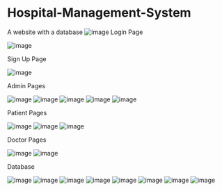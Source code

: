 # Hospital-Management-System
A website with a database
![image](https://user-images.githubusercontent.com/98702795/153051684-d1f23a08-12d6-4146-8726-fdc225b7f853.png)
Login Page

![image](https://user-images.githubusercontent.com/98702795/153051797-bf92678f-3db5-4b80-b22f-53d2b815e678.png)

Sign Up Page

![image](https://user-images.githubusercontent.com/98702795/153051875-9ec46375-dcd2-41a9-8ef8-95bf0ed05743.png)

Admin Pages

![image](https://user-images.githubusercontent.com/98702795/153049754-c3ace135-129a-4d01-8353-8a7fbd8b014b.png)
![image](https://user-images.githubusercontent.com/98702795/153049831-52ed9f80-b2b6-40c3-b004-0a801138ed81.png)
![image](https://user-images.githubusercontent.com/98702795/153049876-97a87462-a356-45c3-a36d-31ccab1a52d3.png)
![image](https://user-images.githubusercontent.com/98702795/153049987-42d6e5e9-74cf-49e6-96a1-1419ccd6b279.png)
![image](https://user-images.githubusercontent.com/98702795/153050524-f10c83c5-978c-458c-a797-5051bd9c8b3a.png)

Patient Pages

![image](https://user-images.githubusercontent.com/98702795/153050717-addfab47-7067-48a8-a784-eb70ae9374e9.png)
![image](https://user-images.githubusercontent.com/98702795/153050962-e872deb0-8766-4628-b543-3faccd706009.png)
![image](https://user-images.githubusercontent.com/98702795/153051061-d5d88221-f94d-4ae0-8cba-e22e99b9cd9b.png)

Doctor Pages

![image](https://user-images.githubusercontent.com/98702795/153051569-ce4a694b-3f76-417b-97d7-5878f009a024.png)
![image](https://user-images.githubusercontent.com/98702795/153051605-d1813dce-2665-47ae-afd9-dc5e523e5b4e.png)

Database

![image](https://user-images.githubusercontent.com/98702795/153049027-302aaf38-6bde-4427-a197-e008f8c36ade.png)
![image](https://user-images.githubusercontent.com/98702795/153049126-11334f65-291f-4026-ba3c-db1ed160b65a.png)
![image](https://user-images.githubusercontent.com/98702795/153049205-bc435135-6352-4dc2-95ca-58c241799e9f.png)
![image](https://user-images.githubusercontent.com/98702795/153049250-2fecbd6c-9dd3-463c-b538-10f480a1965f.png)
![image](https://user-images.githubusercontent.com/98702795/153049333-c2cfe827-05d2-44b3-8e5d-69d4bf7b5fda.png)
![image](https://user-images.githubusercontent.com/98702795/153049394-92df69d4-5cf2-4af6-9d60-2097c1e68cbe.png)
![image](https://user-images.githubusercontent.com/98702795/153049495-7d85f4fc-5c60-4366-8e35-b7d39f2e2649.png)
![image](https://user-images.githubusercontent.com/98702795/153049528-9015ca51-aeb0-427f-bbd5-c97b9f82cae9.png)
